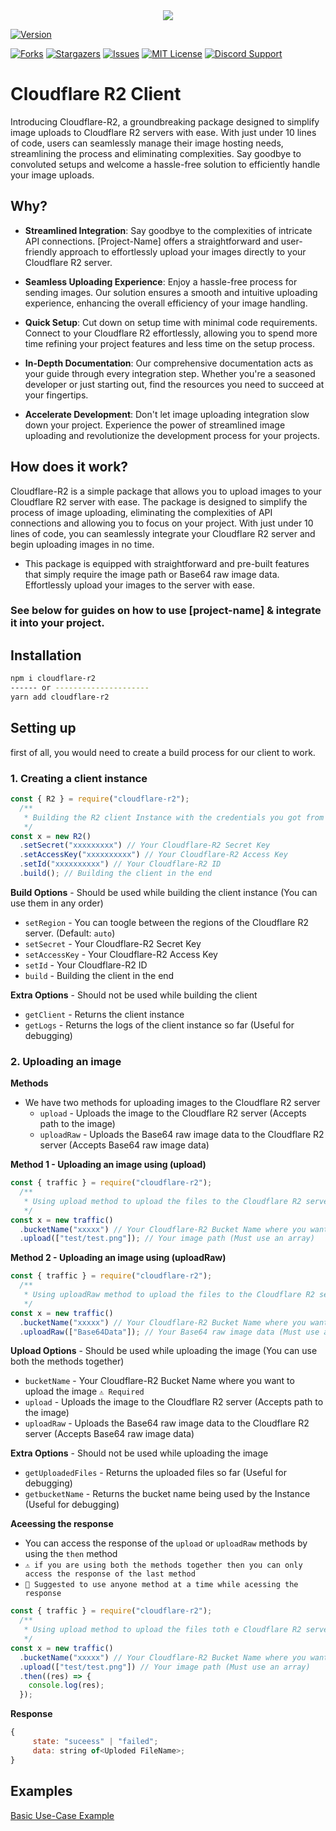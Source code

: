 <center><img src="https://capsule-render.vercel.app/api?type=waving&color=gradient&height=200&section=header&text=Cloudflare-R2&fontSize=70&fontAlignY=35&animation=twinkling&fontColor=gradient" /></center>

[![Version][version-github-shield]](version-url)

[![Forks][forks-github-shield]](https://github.com/vishalonlyy/Cloudflare-R2/network/members)
[![Stargazers][stars-github-shield]](https://github.com/vishalonlyy/Cloudflare-R2/stargazers)
[![Issues][issues-github-shield]](https://github.com/vishalonlyy/Cloudflare-R2/issues)
[![MIT License][license-github-shield]](https://github.com/vishalonlyy/Cloudflare-R2/blob/master/LICENSE)
[![Discord Support](https://discordapp.com/api/guilds/936226552256036926/widget.png?style=shield)](SupportServer)


[chat-discord=shield]: https://img.shields.io/discord/936226552256036926?style=for-the-badge
[version-github-shield]: https://img.shields.io/github/package-json/v/vishalonlyy/Cloudflare-R2?style=for-the-badge
[forks-github-shield]: https://img.shields.io/github/forks/vishalonlyy/Cloudflare-R2?style=for-the-badge
[stars-github-shield]: https://img.shields.io/github/stars/vishalonlyy/Cloudflare-R2?style=for-the-badge
[issues-github-shield]: https://img.shields.io/github/issues/vishalonlyy/Cloudflare-R2?style=for-the-badge
[license-github-shield]: https://img.shields.io/github/license/vishalonlyy/Cloudflare-R2?style=for-the-badge

# Cloudflare R2 Client

Introducing Cloudflare-R2, a groundbreaking package designed to simplify image uploads to Cloudflare R2 servers with ease. With just under 10 lines of code, users can seamlessly manage their image hosting needs, streamlining the process and eliminating complexities. Say goodbye to convoluted setups and welcome a hassle-free solution to efficiently handle your image uploads.

## Why?

- **Streamlined Integration**: Say goodbye to the complexities of intricate API connections. [Project-Name] offers a straightforward and user-friendly approach to effortlessly upload your images directly to your Cloudflare R2 server.

- **Seamless Uploading Experience**: Enjoy a hassle-free process for sending images. Our solution ensures a smooth and intuitive uploading experience, enhancing the overall efficiency of your image handling.

- **Quick Setup**: Cut down on setup time with minimal code requirements. Connect to your Cloudflare R2 effortlessly, allowing you to spend more time refining your project features and less time on the setup process.

- **In-Depth Documentation**: Our comprehensive documentation acts as your guide through every integration step. Whether you're a seasoned developer or just starting out, find the resources you need to succeed at your fingertips.

- **Accelerate Development**: Don't let image uploading integration slow down your project. Experience the power of streamlined image uploading and revolutionize the development process for your projects.

## How does it work?

Cloudflare-R2 is a simple package that allows you to upload images to your Cloudflare R2 server with ease. The package is designed to simplify the process of image uploading, eliminating the complexities of API connections and allowing you to focus on your project. With just under 10 lines of code, you can seamlessly integrate your Cloudflare R2 server and begin uploading images in no time.
- This package is equipped with straightforward and pre-built features that simply require the image path or Base64 raw image data. Effortlessly upload your images to the server with ease.

### See below for guides on how to use [project-name] & integrate it into your project.

## Installation
```bash
npm i cloudflare-r2
------ or ---------------------
yarn add cloudflare-r2
```

## Setting up 
first of all, you would need to create a build process for our client to work.

### 1. Creating a client instance
```js
const { R2 } = require("cloudflare-r2");
  /**
   * Building the R2 client Instance with the credentials you got from the Cloudflare R2 dashboard
   */
const x = new R2()
  .setSecret("xxxxxxxxx") // Your Cloudflare-R2 Secret Key
  .setAccessKey("xxxxxxxxxx") // Your Cloudflare-R2 Access Key
  .setId("xxxxxxxxxx") // Your Cloudflare-R2 ID
  .build(); // Building the client in the end
```
**Build Options** - Should be used while building the client instance (You can use them in any order)
- `setRegion` - You can toogle between the regions of the Cloudflare R2 server. (Default: `auto`)
- `setSecret` - Your Cloudflare-R2 Secret Key
- `setAccessKey` - Your Cloudflare-R2 Access Key
- `setId` - Your Cloudflare-R2 ID
- `build` - Building the client in the end

**Extra Options** - Should not be used while building the client
- `getClient` - Returns the client instance
- `getLogs` - Returns the logs of the client instance so far (Useful for debugging)


### 2. Uploading an image
**Methods**
- We have two methods for uploading images to the Cloudflare R2 server
  - `upload` - Uploads the image to the Cloudflare R2 server (Accepts path to the image)
  - `uploadRaw` - Uploads the Base64 raw image data to the Cloudflare R2 server (Accepts Base64 raw image data)

**Method 1 - Uploading an image using (upload)**
```js
const { traffic } = require("cloudflare-r2");
  /**
   * Using upload method to upload the files to the Cloudflare R2 server
   */
const x = new traffic()
  .bucketName("xxxxx") // Your Cloudflare-R2 Bucket Name where you want to upload the image
  .upload(["test/test.png"]); // Your image path (Must use an array)
```

**Method 2 - Uploading an image using (uploadRaw)**
```js
const { traffic } = require("cloudflare-r2");
  /**
   * Using uploadRaw method to upload the files to the Cloudflare R2 server
   */
const x = new traffic()
  .bucketName("xxxxx") // Your Cloudflare-R2 Bucket Name where you want to upload the image
  .uploadRaw(["Base64Data"]); // Your Base64 raw image data (Must use an array)
```

**Upload Options** - Should be used while uploading the image (You can use both the methods together)

- `bucketName` - Your Cloudflare-R2 Bucket Name where you want to upload the image `⚠️ Required`
- `upload` - Uploads the image to the Cloudflare R2 server (Accepts path to the image)
- `uploadRaw` - Uploads the Base64 raw image data to the Cloudflare R2 server (Accepts Base64 raw image data)

**Extra Options** - Should not be used while uploading the image
- `getUploadedFiles` - Returns the uploaded files so far (Useful for debugging)
- `getbucketName` - Returns the bucket name being used by the Instance (Useful for debugging)

**Aceessing the response**
- You can access the response of the `upload` or `uploadRaw` methods by using the `then` method
- `⚠️ if you are using both the methods together then you can only access the response of the last method`
- `📢 Suggested to use anyone method at a time while acessing the response`
```js
const { traffic } = require("cloudflare-r2");
  /**
   * Using upload method to upload the files toth e Cloudflare R2 server
   */
const x = new traffic()
  .bucketName("xxxxx") // Your Cloudflare-R2 Bucket Name where you want to upload the image
  .upload(["test/test.png"]) // Your image path (Must use an array)
  .then((res) => {
    console.log(res);
  });
```
**Response**
```js
{
     state: "suceess" | "failed";
     data: string of<Uploded FileName>; 
}
```
## Examples
[Basic Use-Case Example]("https://github.com/vishalonlyy/Cloudflare-R2/blob/main/test/index.js)
